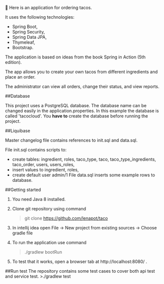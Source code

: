 🌮 Here is an application for ordering tacos.

It uses the following technologies:
- Spring Boot,
- Spring Security,
- Spring Data JPA,
- Thymeleaf,
- Bootstrap.

The application is based on ideas from the book Spring in Action (5th edition).

The app allows you to create your own tacos from different ingredients and place an order.

The administrator can view all orders, change their status, and view reports.

##Database

This project uses a PostgreSQL database. The database name can be changed easily in the application.properties.
In this example the database is called 'tacocloud'.
You **have to** create the database before running the project.

##Liquibase

Master changelog file contains references to init.sql and data.sql.

File init.sql contains scripts to:
   - create tables: ingredient, roles, taco_type, taco, taco_type_ingredients, taco_order, users, users_roles, 
   - insert values to ingredient, roles, 
   - create default user admin/1
File data.sql inserts some example rows to database.

##Getting started

1) You need Java 8 installed.

2) Clone git repository using command
    >git clone https://github.com/lenapot/taco

3) In intellij idea open File -> New project from existing sources -> Choose gradle file

4) To run the application use command
	>./gradlew bootRun

5) To test that it works, open a browser tab at http://localhost:8080/ .

##Run test
The repository contains some test cases to cover both api test and service test.
	>./gradlew test

